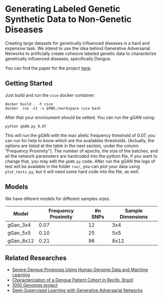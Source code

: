 # Generating Labeled Genetic Synthetic Data to Non-Genetic Diseases

Creating large datasets for genetically influenced diseases is a hard and expensive task.
We intend to use the idea behind Generative Adversarial Networks to artificially create cohesive labeled genetic data to characterize genetically influenced diseases, specifically Dengue.

You can find the paper for the project [here](https://www.overleaf.com/project/5d8555ac21df820001d176ac).

## Getting Started

Just build and run the `csce` docker container:

```
docker build . -t csce
docker  run -it -v $PWD:/workspace csce bash
```

After that your enviroument should be setted. You can run the gGAN using:

```
python gGAN.py 0.07
```
This will run the gGAN with the max allelic frequency threshold of 0.07, you can run for help to know which are the availables thresholds. (Actually, the options are listed at the table in the next sectoin, under the column "Frequency Proximity").
The number of epochs, the size of the batches, and all the network parameters are hardcoded into the python file, if you want to change that, you may edit the `gGAN.py` code. After run the gGAN the logs of test will be available in the folder `run/`, you can plot your data using `plot_tests.py`, but it will need some hard code into the file, as well.

## Models

We have diferent models for different samples sizes. 

| Model     | Frequency Proximity | #n SNPs | Sample Dimensions |
| --------- | ------------------- | ------- | ----------------- |
| gGan_3x4  | 0.07                | 12      | 3x4               |
| gGan_5x5  | 0.10                | 25      | 5x5               |
| gGan_8x12 | 0.21                | 96      | 8x12              |


## Related Researches

- [Severe Dengue Prognosis Using Human Genome Data and Machine Learning](https://ieeexplore.ieee.org/abstract/document/8633395)
- [Characterization of a Dengue Patient Cohort in Recife, Brazil](https://www.ajtmh.org/content/journals/10.4269/ajtmh.2007.77.1128)
- [1000 Genomes project](https://www.nature.com/articles/nbt0308-256b)
- [Semi-Supervised Learning with Generative Adversarial Networks](https://arxiv.org/abs/1606.01583)